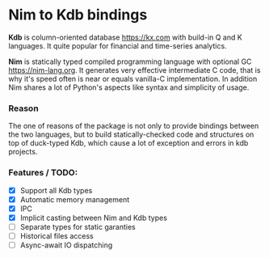# Nim to Kdb bindings

**Kdb** is column-oriented database https://kx.com with build-in Q and K languages. It quite popular for financial and time-series analytics.

**Nim** is statically typed compiled programming language with optional GC https://nim-lang.org. It generates very effective intermediate C code, that is why it's speed often is near or equals vanilla-C implementation. In addition Nim shares a lot of Python's aspects like syntax and simplicity of usage.

### Reason
The one of reasons of the package is not only to provide bindings between the two languages, but to build statically-checked code and structures on top of duck-typed Kdb, which cause a lot of exception and errors in kdb projects.

### Features / TODO:
- [x] Support all Kdb types
- [x] Automatic memory management
- [x] IPC
- [x] Implicit casting between Nim and Kdb types
- [ ] Separate types for static garanties
- [ ] Historical files access
- [ ] Async-await IO dispatching
